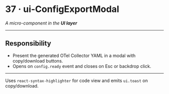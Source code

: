 # 37 · ui-ConfigExportModal
_A micro-component in the **UI layer**_

---

## Responsibility

* Present the generated OTel Collector YAML in a modal with copy/download buttons.
* Opens on `config.ready` event and closes on Esc or backdrop click.

---

Uses `react-syntax-highlighter` for code view and emits `ui.toast` on copy/download.
